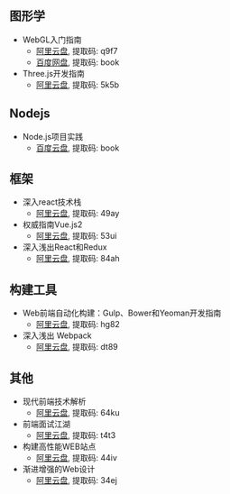 ## 图形学

- WebGL入门指南
  - [阿里云盘](https://www.aliyundrive.com/s/4zaWWgG4i8V), 提取码: q9f7
  - [百度网盘](https://pan.baidu.com/s/1fPlW6ZWrbUxz6_6tn117sA), 提取码: book
- Three.js开发指南
  - [阿里云盘](https://www.aliyundrive.com/s/QfGxLo8cM9L), 提取码: 5k5b

## Nodejs

- Node.js项目实践
  - [百度云盘](https://pan.baidu.com/s/1dMBSzLfle0j5Xgx2OMzUYg ), 提取码: book

## 框架

- 深入react技术栈
  - [阿里云盘](https://www.aliyundrive.com/s/R5hzkPTz4Cz), 提取码: 49ay
- 权威指南Vue.js2
  - [阿里云盘](https://www.aliyundrive.com/s/bw8yyq2YFrV), 提取码: 53ui
- 深入浅出React和Redux
  - [阿里云盘](https://www.aliyundrive.com/s/q9CfHVp6pw5), 提取码: 84ah

## 构建工具

- Web前端自动化构建：Gulp、Bower和Yeoman开发指南
  - [阿里云盘](https://www.aliyundrive.com/s/DtNsHE24TQM), 提取码: hg82
- 深入浅出 Webpack
  - [阿里云盘](https://www.aliyundrive.com/s/aSGq7fsq3eU), 提取码: dt89

## 其他

- 现代前端技术解析
  - [阿里云盘](https://www.aliyundrive.com/s/6EcLcDvGqrP), 提取码: 64ku
- 前端面试江湖
  - [阿里云盘](https://www.aliyundrive.com/s/t6bP8Xi5t1w), 提取码: t4t3
- 构建高性能WEB站点
  - [阿里云盘](https://www.aliyundrive.com/s/VQr43dRHJxS), 提取码: 44iv
- 渐进增强的Web设计
  - [阿里云盘](https://www.aliyundrive.com/s/WqetSi5ZPEX), 提取码: 34ej

